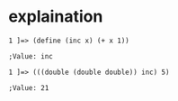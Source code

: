 # explaination

```repl
1 ]=> (define (inc x) (+ x 1))

;Value: inc

1 ]=> (((double (double double)) inc) 5)

;Value: 21
```
